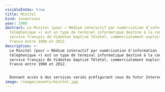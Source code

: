 ```yaml
---
visibleInCms: true
title: Minitel
kind: inventions
year: 1980
abstract: Le Minitel (pour « Médium interactif par numérisation d'information
  téléphonique ») est un type de terminal informatique destiné à la connexion au
  service français de Vidéotex baptisé Télétel, commercialement exploité en
  France entre 1980 et 2012.
description: >-
  Le Minitel (pour « Médium interactif par numérisation d'information
  téléphonique ») est un type de terminal informatique destiné à la connexion au
  service français de Vidéotex baptisé Télétel, commercialement exploité en
  France entre 1980 et 2012.


  Donnant accès à des services variés préfigurant ceux du futur Internet, et utilisant pour cela le réseau français Transpac qui lui-même préfigurait la future infrastructure de transmission d'Internet, il a hissé la France au premier plan de la télématique mondiale grâce au premier service au monde de fourniture gratuite ou payante d’informations télématiques. Il sera un succès considérable et restera longtemps populaire.
image: /images/events/minitel.jpg
---
```

